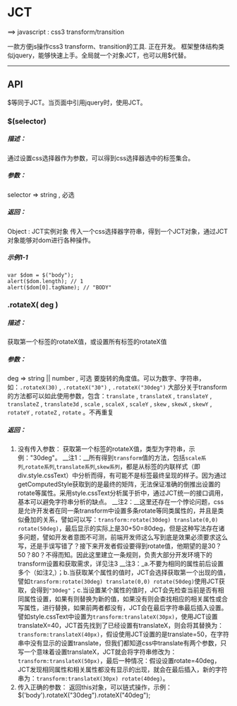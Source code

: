 # JCT
  ==> javascript : css3 transform/transition

一款方便js操作css3 transform、transition的工具.
正在开发。
框架整体结构类似jquery，能够快速上手。全局就一个对象JCT，也可以用$代替。

***

## API

$等同于JCT。当页面中引用jquery时，使用JCT。

### $(selector)

##### 描述：
通过设置css选择器作为参数，可以得到css选择器选中的标签集合。
##### 参数：
selector => string , 必选
##### 返回：
Object : JCT实例对象
传入一个css选择器字符串，得到一个JCT对象，通过JCT对象能够对dom进行各种操作。

##### 示例1-1
    var $dom = $("body");      
    alert($dom.length); // 1       
    alert($dom[0].tagName); // "BODY"

### .rotateX( deg )

##### 描述：
获取第一个标签的rotateX值，或设置所有标签的rotateX值
##### 参数：
deg => string || number , 可选
  要旋转的角度值。可以为数字、字符串，如：`.rotateX(30)` , `.rotateX("30")` , `.rotateX("30deg")`
  大部分关于transform的方法都可以如此使用参数，包含：`translate` , `translateX` , `translateY` , `translateZ` , `translate3d` , `scale` , `scaleX` , `scaleY` , `skew` , `skewX` , `skewY` , `rotateY` , `rotateZ` , `rotate` 。不再重复

##### 返回：
1. 没有传入参数：
    获取第一个标签的rotateX值，类型为字符串，示例："30deg"。
    __注1：__所有得到`transform`值的方法，包括`scale系列`,`rotate系列`,`translate系列`,`skew系列`，都是从标签的内联样式（即div.style.cssText）中分析而得，有可能不是标签最终呈现的样子。因为通过getComputedStyle获取到的是最终的矩阵，无法保证准确的倒推出设置的rotate等属性。采用style.cssText分析属于折中，通过JCT统一的接口调用，基本可以避免字符串分析的缺点。
    __注2：__这里还存在一个悖论问题，css是允许开发者在同一条transform中设置多条rotate等同类属性的，并且是类似叠加的关系，譬如可以写：`transform:rotate(30deg) translate(0,0) rotate(50deg)`，最后显示的实际上是30+50=80deg，但是这种写法存在诸多问题，譬如开发者意图不可测，前端开发师这么写到底是效果必须要求这么写，还是手误写错了？接下来开发者假设要得到rotate值，他期望的是30？50？80？不得而知。因此这里建立一条规则，负责大部分开发环境下的transform设置和获取需求，详见注3
    __注3：_a.不要为相同的属性前后设置多个（如注2,）；b.当获取某个属性的值时，JCT会选择获取第一个出现的值，譬如`transform:rotate(30deg) translate(0,0) rotate(50deg)`使用JCT获取，会得到`"30deg"`；c.当设置某个属性的值时，JCT会先检查当前是否有相同属性设置，如果有则替换为新的值，如果没有则会查找相应的相关属性或合写属性，进行替换，如果前两者都没有，JCT会在最后字符串最后插入设置。譬如style.cssText中设置为`transform:translateX(30px)`，使用JCT设置translateX=40，JCT首先找到了已经设置有translateX，则会将其替换为：`transform:translateX(40px)`，假设使用JCT设置的是translate=50，在字符串中没有显示的设置translate，但我们都知道css中translate有两个参数，只写一个意味着设置translateX，JCT就会将字符串修改为：`transform:translateX(50px)`，最后一种情况：假设设置rotate=40deg，JCT发现相同属性和相关属性都没有显示的出现，就会在最后插入，新的字符串为：`transform:translateX(30px) rotate(40deg)`。
2. 传入正确的参数：
    返回this对象，可以链式操作，示例：
    $('body').rotateX("30deg").rotateX("40deg");
